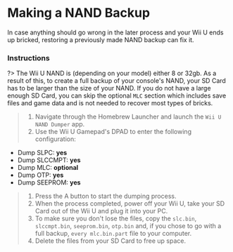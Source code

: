 # Making a NAND Backup

In case anything should go wrong in the later process and your Wii U ends up bricked, restoring a previously made NAND backup can fix it.

### Instructions

?> The Wii U NAND is (depending on your model) either 8 or 32gb. As a result of this, to create a full backup of your console's NAND, your SD Card has to be larger than the size of your NAND. If you do not have a large enough SD Card, you can skip the optional `MLC` section which includes save files and game data and is not needed to recover most types of bricks.

> 1. Navigate through the Homebrew Launcher and launch the `Wii U NAND Dumper` app.
> 1. Use the Wii U Gamepad's DPAD to enter the following configuration:
 - Dump SLPC: **yes**
 - Dump SLCCMPT: **yes**
 - Dump MLC: **optional**
 - Dump OTP: **yes**
 - Dump SEEPROM: **yes**
> 1. Press the A button to start the dumping process.
> 1. When the process completed, power off your Wii U, take your SD Card out of the Wii U and plug it into your PC.
> 1. To make sure you don't lose the files, copy the `slc.bin`, `slccmpt.bin`, `seeprom.bin`, `otp.bin` and, if you chose to go with a full backup, `every mlc.bin.part` file to your computer.
> 1. Delete the files from your SD Card to free up space.
